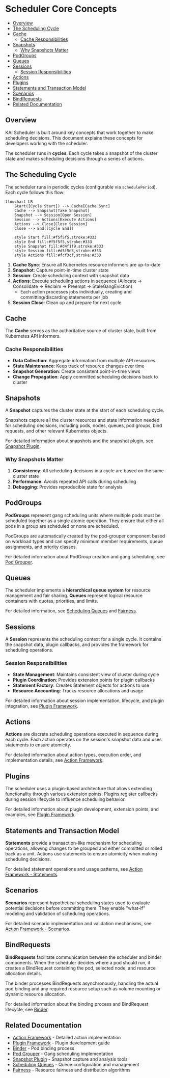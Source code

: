 # Scheduler Core Concepts

- [Overview](#overview)
- [The Scheduling Cycle](#the-scheduling-cycle)
- [Cache](#cache)
  - [Cache Responsibilities](#cache-responsibilities)
- [Snapshots](#snapshots)
  - [Why Snapshots Matter](#why-snapshots-matter)
- [PodGroups](#podgroups)
- [Queues](#queues)
- [Sessions](#sessions)
  - [Session Responsibilities](#session-responsibilities)
- [Actions](#actions)
- [Plugins](#plugins)
- [Statements and Transaction Model](#statements-and-transaction-model)
- [Scenarios](#scenarios)
- [BindRequests](#bindrequests)
- [Related Documentation](#related-documentation)

## Overview

KAI Scheduler is built around key concepts that work together to make scheduling decisions. This document explains these concepts for developers working with the scheduler.

The scheduler runs in **cycles**. Each cycle takes a snapshot of the cluster state and makes scheduling decisions through a series of actions.

## The Scheduling Cycle

The scheduler runs in periodic cycles (configurable via `schedulePeriod`). Each cycle follows this flow:

```mermaid
flowchart LR
    Start([Cycle Start]) --> Cache[Cache Sync]
    Cache --> Snapshot[Take Snapshot]
    Snapshot --> Session[Open Session]
    Session --> Actions[Execute Actions]
    Actions --> Close[Close Session]
    Close --> End([Cycle End])
    
    style Start fill:#f5f5f5,stroke:#333
    style End fill:#f5f5f5,stroke:#333
    style Snapshot fill:#d4f1f9,stroke:#333
    style Session fill:#d5f5e3,stroke:#333
    style Actions fill:#fcf3cf,stroke:#333
```

1. **Cache Sync**: Ensure all Kubernetes resource informers are up-to-date
2. **Snapshot**: Capture point-in-time cluster state
3. **Session**: Create scheduling context with snapshot data
4. **Actions**: Execute scheduling actions in sequence (Allocate → Consolidate → Reclaim → Preempt → StaleGangEviction)
   - Each action processes jobs individually, creating and committing/discarding statements per job
5. **Session Close**: Clean up and prepare for next cycle

## Cache

The **Cache** serves as the authoritative source of cluster state, built from Kubernetes API informers.

### Cache Responsibilities

- **Data Collection**: Aggregate information from multiple API resources
- **State Maintenance**: Keep track of resource changes over time
- **Snapshot Generation**: Create consistent point-in-time views
- **Change Propagation**: Apply committed scheduling decisions back to cluster

## Snapshots

A **Snapshot** captures the cluster state at the start of each scheduling cycle.

Snapshots capture all the cluster resources and state information needed for scheduling decisions, including pods, nodes, queues, pod groups, bind requests, and other relevant Kubernetes objects.

For detailed information about snapshots and the snapshot plugin, see [Snapshot Plugin](../plugins/snapshot.md).

### Why Snapshots Matter

1. **Consistency**: All scheduling decisions in a cycle are based on the same cluster state
2. **Performance**: Avoids repeated API calls during scheduling
3. **Debugging**: Provides reproducible state for analysis

## PodGroups

**PodGroups** represent gang scheduling units where multiple pods must be scheduled together as a single atomic operation. They ensure that either all pods in a group are scheduled or none are scheduled.

PodGroups are automatically created by the pod-grouper component based on workload types and can specify minimum member requirements, queue assignments, and priority classes.

For detailed information about PodGroup creation and gang scheduling, see [Pod Grouper](pod-grouper.md).

## Queues

The scheduler implements a **hierarchical queue system** for resource management and fair sharing. **Queues** represent logical resource containers with quotas, priorities, and limits.

For detailed information, see [Scheduling Queues](../queues/README.md) and [Fairness](../fairness/README.md).

## Sessions

A **Session** represents the scheduling context for a single cycle. It contains the snapshot data, plugin callbacks, and provides the framework for scheduling operations.

### Session Responsibilities

- **State Management**: Maintains consistent view of cluster during cycle
- **Plugin Coordination**: Provides extension points for plugin callbacks
- **Statement Factory**: Creates Statement objects for actions to use
- **Resource Accounting**: Tracks resource allocations and usage

For detailed information about session implementation, lifecycle, and plugin integration, see [Plugin Framework](plugin-framework.md).

## Actions

**Actions** are discrete scheduling operations executed in sequence during each cycle. Each action operates on the session's snapshot data and uses statements to ensure atomicity.

For detailed information about action types, execution order, and implementation details, see [Action Framework](action-framework.md).

## Plugins

The scheduler uses a plugin-based architecture that allows extending functionality through various extension points. Plugins register callbacks during session lifecycle to influence scheduling behavior.

For detailed information about plugin development, extension points, and examples, see [Plugin Framework](plugin-framework.md).

## Statements and Transaction Model

**Statements** provide a transaction-like mechanism for scheduling operations, allowing changes to be grouped and either committed or rolled back as a unit. Actions use statements to ensure atomicity when making scheduling decisions.

For detailed statement operations and usage patterns, see [Action Framework - Statements](action-framework.md#3-statement).

## Scenarios

**Scenarios** represent hypothetical scheduling states used to evaluate potential decisions before committing them. They enable "what-if" modeling and validation of scheduling operations.

For detailed scenario implementation and validation mechanisms, see [Action Framework - Scenarios](action-framework.md#1-scenarios).

## BindRequests

**BindRequests** facilitate communication between the scheduler and binder components. When the scheduler decides where a pod should run, it creates a BindRequest containing the pod, selected node, and resource allocation details.

The binder processes BindRequests asynchronously, handling the actual pod binding and any required resource setup such as volume mounting or dynamic resource allocation.

For detailed information about the binding process and BindRequest lifecycle, see [Binder](binder.md).

## Related Documentation

- [Action Framework](action-framework.md) - Detailed action implementation
- [Plugin Framework](plugin-framework.md) - Plugin development guide
- [Binder](binder.md) - Pod binding process
- [Pod Grouper](pod-grouper.md) - Gang scheduling implementation
- [Snapshot Plugin](../plugins/snapshot.md) - Snapshot capture and analysis tools
- [Scheduling Queues](../queues/README.md) - Queue configuration and management
- [Fairness](../fairness/README.md) - Resource fairness and distribution algorithms
